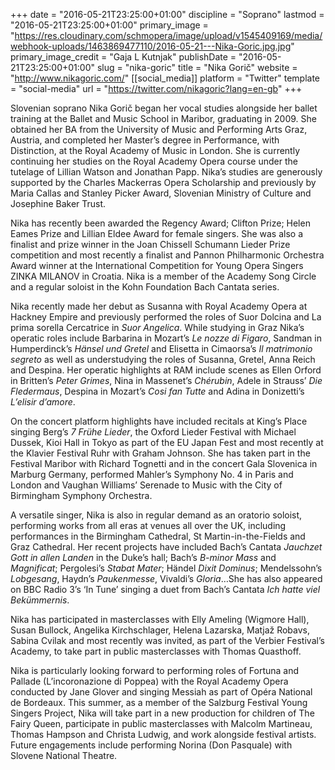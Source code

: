 +++
date = "2016-05-21T23:25:00+01:00"
discipline = "Soprano"
lastmod = "2016-05-21T23:25:00+01:00"
primary_image = "https://res.cloudinary.com/schmopera/image/upload/v1545409169/media/webhook-uploads/1463869477110/2016-05-21---Nika-Goric.jpg.jpg"
primary_image_credit = "Gaja L Kutnjak"
publishDate = "2016-05-21T23:25:00+01:00"
slug = "nika-goric"
title = "Nika Gorič"
website = "http://www.nikagoric.com/"
[[social_media]]
platform = "Twitter"
template = "social-media"
url = "https://twitter.com/nikagoric?lang=en-gb"
+++

Slovenian soprano Nika Gorič began her vocal studies alongside her ballet training at the Ballet and Music School in Maribor, graduating in 2009. She obtained her BA from the University of Music and Performing Arts Graz, Austria, and completed her Master’s degree in Performance, with Distinction, at the Royal Academy of Music in London. She is currently continuing her studies on the Royal Academy Opera course under the tutelage of Lillian Watson and Jonathan Papp. Nika’s studies are generously supported by the Charles Mackerras Opera Scholarship and previously by Maria Callas and Stanley Picker Award, Slovenian Ministry of Culture and Josephine Baker Trust.

Nika has recently been awarded the Regency Award; Clifton Prize; Helen Eames Prize and Lillian Eldee Award for female singers. She was also a finalist and prize winner in the Joan Chissell Schumann Lieder Prize competition and most recently a finalist and Pannon Philharmonic Orchestra Award winner at the International Competition for Young Opera Singers ZINKA MILANOV in Croatia. Nika is a member of the Academy Song Circle and a regular soloist in the Kohn Foundation Bach Cantata series.

Nika recently made her debut as Susanna with Royal Academy Opera at Hackney Empire and previously performed the roles of Suor Dolcina and La prima sorella Cercatrice in *Suor Angelica*. While studying in Graz Nika’s operatic roles include Barbarina in Mozart’s *Le nozze di Figaro*, Sandman in Humperdinck’s *Hänsel und Gretel* and Elisetta in Cimaorsa’s *Il matrimonio segreto* as well as understudying the roles of Susanna, Gretel, Anna Reich and Despina. Her operatic highlights at RAM include scenes as Ellen Orford in Britten’s *Peter Grimes*, Nina in Massenet’s *Chérubin*, Adele in Strauss’ *Die Fledermaus*, Despina in Mozart’s *Cosi fan Tutte* and Adina in Donizetti’s *L’elisir d’amore*.

On the concert platform highlights have included recitals at King’s Place singing Berg’s *7 Frühe Lieder*, the Oxford Lieder Festival with Michael Dussek, Kioi Hall in Tokyo as part of the EU Japan Fest and most recently at the Klavier Festival Ruhr with Graham Johnson. She has taken part in the Festival Maribor with Richard Tognetti and in the concert Gala Slovenica in Marburg Germany, performed Mahler’s Symphony No. 4 in Paris and London and Vaughan Williams’ Serenade to Music with the City of Birmingham Symphony Orchestra.

A versatile singer, Nika is also in regular demand as an oratorio soloist, performing works from all eras at venues all over the UK, including performances in the Birmingham Cathedral, St Martin-in-the-Fields and Graz Cathedral. Her recent projects have included Bach’s Cantata *Jauchzet Gott in allen Landen* in the Duke’s hall;  Bach’s *B-minor Mass* and *Magnificat*; Pergolesi’s *Stabat Mater*; Händel *Dixit Dominus*; Mendelssohn’s *Lobgesang*, Haydn’s *Paukenmesse*, Vivaldi’s *Gloria*…She has also appeared on BBC Radio 3’s ‘In Tune’ singing a duet from Bach’s Cantata *Ich hatte viel Bekümmernis*.

Nika has participated in masterclasses with Elly Ameling (Wigmore Hall), Susan Bullock, Angelika Kirchschlager, Helena Lazarska, Matjaž Robavs, Sabina Cvilak and most recently was invited, as part of the Verbier Festival’s Academy, to take part in public masterclasses with Thomas Quasthoff.

Nika is particularly looking forward to performing roles of Fortuna and Pallade (L’incoronazione di Poppea) with the Royal Academy Opera conducted by Jane Glover and singing Messiah as part of Opéra National de Bordeaux.
This summer, as a member of the Salzburg Festival Young Singers Project, Nika will take part in a new production for children of The Fairy Queen, participate in public masterclasses with Malcolm Martineau, Thomas Hampson and Christa Ludwig, and work alongside festival artists.  Future engagements include performing Norina (Don Pasquale) with Slovene National Theatre.
